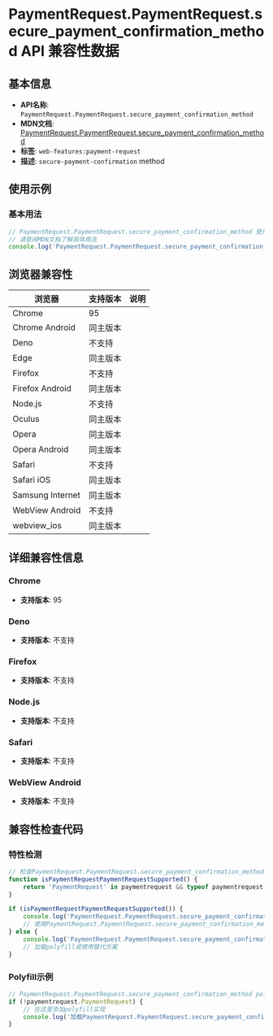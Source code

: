 # PaymentRequest.PaymentRequest.secure_payment_confirmation_method API 兼容性数据

## 基本信息

- **API名称**: `PaymentRequest.PaymentRequest.secure_payment_confirmation_method`
- **MDN文档**: [PaymentRequest.PaymentRequest.secure_payment_confirmation_method](https://developer.mozilla.org/docs/Web/API/Payment_Request_API/Concepts#secure-payment-confirmation)
- **标签**: `web-features:payment-request`
- **描述**: `secure-payment-confirmation` method

## 使用示例

### 基本用法

```javascript
// PaymentRequest.PaymentRequest.secure_payment_confirmation_method 使用示例
// 请查阅MDN文档了解具体用法
console.log('PaymentRequest.PaymentRequest.secure_payment_confirmation_method API');
```

## 浏览器兼容性

| 浏览器 | 支持版本 | 说明 |
|--------|----------|------|
| Chrome | 95 |  |
| Chrome Android | 同主版本 |  |
| Deno | 不支持 |  |
| Edge | 同主版本 |  |
| Firefox | 不支持 |  |
| Firefox Android | 同主版本 |  |
| Node.js | 不支持 |  |
| Oculus | 同主版本 |  |
| Opera | 同主版本 |  |
| Opera Android | 同主版本 |  |
| Safari | 不支持 |  |
| Safari iOS | 同主版本 |  |
| Samsung Internet | 同主版本 |  |
| WebView Android | 不支持 |  |
| webview_ios | 同主版本 |  |

## 详细兼容性信息

### Chrome

- **支持版本**: 95

### Deno

- **支持版本**: 不支持

### Firefox

- **支持版本**: 不支持

### Node.js

- **支持版本**: 不支持

### Safari

- **支持版本**: 不支持

### WebView Android

- **支持版本**: 不支持

## 兼容性检查代码

### 特性检测

```javascript
// 检查PaymentRequest.PaymentRequest.secure_payment_confirmation_method是否支持
function isPaymentRequestPaymentRequestSupported() {
    return 'PaymentRequest' in paymentrequest && typeof paymentrequest.PaymentRequest === 'function';
}

if (isPaymentRequestPaymentRequestSupported()) {
    console.log('PaymentRequest.PaymentRequest.secure_payment_confirmation_method 支持');
    // 使用PaymentRequest.PaymentRequest.secure_payment_confirmation_method
} else {
    console.log('PaymentRequest.PaymentRequest.secure_payment_confirmation_method 不支持，需要polyfill');
    // 加载polyfill或使用替代方案
}
```

### Polyfill示例

```javascript
// PaymentRequest.PaymentRequest.secure_payment_confirmation_method polyfill
if (!paymentrequest.PaymentRequest) {
    // 在这里添加polyfill实现
    console.log('加载PaymentRequest.PaymentRequest.secure_payment_confirmation_method polyfill');
}
```


